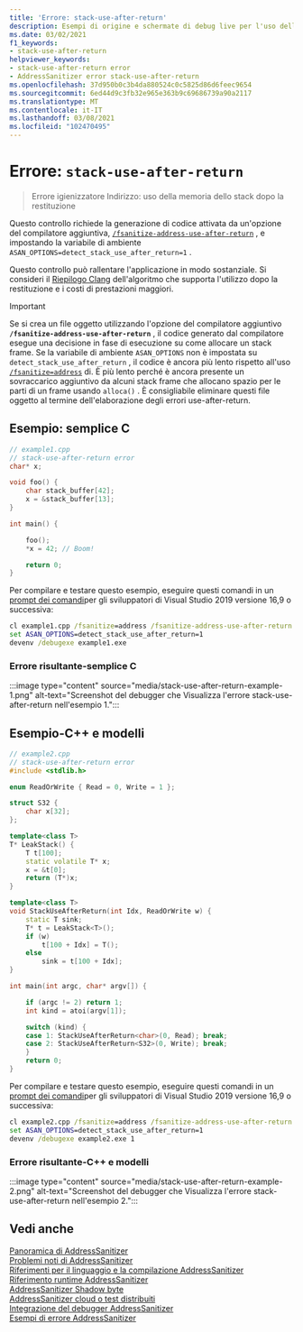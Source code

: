 ```yaml
---
title: 'Errore: stack-use-after-return'
description: Esempi di origine e schermate di debug live per l'uso dello stack dopo la restituzione degli errori.
ms.date: 03/02/2021
f1_keywords:
- stack-use-after-return
helpviewer_keywords:
- stack-use-after-return error
- AddressSanitizer error stack-use-after-return
ms.openlocfilehash: 37d950b0c3b4da880524c0c5825d86d6feec9654
ms.sourcegitcommit: 6ed44d9c3fb32e965e363b9c69686739a90a2117
ms.translationtype: MT
ms.contentlocale: it-IT
ms.lasthandoff: 03/08/2021
ms.locfileid: "102470495"
---
```

# <a name="error-stack-use-after-return"></a>Errore: `stack-use-after-return`

> Errore igienizzatore Indirizzo: uso della memoria dello stack dopo la restituzione

Questo controllo richiede la generazione di codice attivata da un'opzione del compilatore aggiuntiva, [`/fsanitize-address-use-after-return`](../build/reference/fsanitize.md) , e impostando la variabile di ambiente `ASAN_OPTIONS=detect_stack_use_after_return=1` .

Questo controllo può rallentare l'applicazione in modo sostanziale. Si consideri il [Riepilogo Clang](https://github.com/google/sanitizers/wiki/AddressSanitizerUseAfterReturn) dell'algoritmo che supporta l'utilizzo dopo la restituzione e i costi di prestazioni maggiori.

> [!IMPORTANT]
> Se si crea un file oggetto utilizzando l'opzione del compilatore aggiuntivo **`/fsanitize-address-use-after-return`** , il codice generato dal compilatore esegue una decisione in fase di esecuzione su come allocare un stack frame. Se la variabile di ambiente `ASAN_OPTIONS` non è impostata su `detect_stack_use_after_return` , il codice è ancora più lento rispetto all'uso [`/fsanitize=address`](../build/reference/fsanitize.md) di. È più lento perché è ancora presente un sovraccarico aggiuntivo da alcuni stack frame che allocano spazio per le parti di un frame usando `alloca()` . È consigliabile eliminare questi file oggetto al termine dell'elaborazione degli errori use-after-return.

## <a name="example---simple-c"></a>Esempio: semplice C

```cpp
// example1.cpp
// stack-use-after-return error
char* x;

void foo() {
    char stack_buffer[42];
    x = &stack_buffer[13];
}

int main() {

    foo();
    *x = 42; // Boom!

    return 0;
}
```

Per compilare e testare questo esempio, eseguire questi comandi in un [prompt dei comandi](../build/building-on-the-command-line.md#developer_command_prompt_shortcuts)per gli sviluppatori di Visual Studio 2019 versione 16,9 o successiva:

```cmd
cl example1.cpp /fsanitize=address /fsanitize-address-use-after-return /Zi
set ASAN_OPTIONS=detect_stack_use_after_return=1
devenv /debugexe example1.exe
```

### <a name="resulting-error---simple-c"></a>Errore risultante-semplice C

:::image type="content" source="media/stack-use-after-return-example-1.png" alt-text="Screenshot del debugger che Visualizza l'errore stack-use-after-return nell'esempio 1.":::

## <a name="example---c-and-templates"></a>Esempio-C++ e modelli

```cpp
// example2.cpp
// stack-use-after-return error
#include <stdlib.h>

enum ReadOrWrite { Read = 0, Write = 1 };

struct S32 {
    char x[32];
};

template<class T>
T* LeakStack() {
    T t[100];
    static volatile T* x;
    x = &t[0];
    return (T*)x;
}

template<class T>
void StackUseAfterReturn(int Idx, ReadOrWrite w) {
    static T sink;
    T* t = LeakStack<T>();
    if (w)
        t[100 + Idx] = T();
    else
        sink = t[100 + Idx];
}

int main(int argc, char* argv[]) {

    if (argc != 2) return 1;
    int kind = atoi(argv[1]);

    switch (kind) {
    case 1: StackUseAfterReturn<char>(0, Read); break;
    case 2: StackUseAfterReturn<S32>(0, Write); break;
    }
    return 0;
}
```

Per compilare e testare questo esempio, eseguire questi comandi in un [prompt dei comandi](../build/building-on-the-command-line.md#developer_command_prompt_shortcuts)per gli sviluppatori di Visual Studio 2019 versione 16,9 o successiva:

```cmd
cl example2.cpp /fsanitize=address /fsanitize-address-use-after-return /Zi
set ASAN_OPTIONS=detect_stack_use_after_return=1
devenv /debugexe example2.exe 1
```

### <a name="resulting-error---c-and-templates"></a>Errore risultante-C++ e modelli

:::image type="content" source="media/stack-use-after-return-example-2.png" alt-text="Screenshot del debugger che Visualizza l'errore stack-use-after-return nell'esempio 2.":::

## <a name="see-also"></a>Vedi anche

[Panoramica di AddressSanitizer](./asan.md)\
[Problemi noti di AddressSanitizer](./asan-known-issues.md)\
[Riferimenti per il linguaggio e la compilazione AddressSanitizer](./asan-building.md)\
[Riferimento runtime AddressSanitizer](./asan-runtime.md)\
[AddressSanitizer Shadow byte](./asan-shadow-bytes.md)\
[AddressSanitizer cloud o test distribuiti](./asan-offline-crash-dumps.md)\
[Integrazione del debugger AddressSanitizer](./asan-debugger-integration.md)\
[Esempi di errore AddressSanitizer](./asan-error-examples.md)
